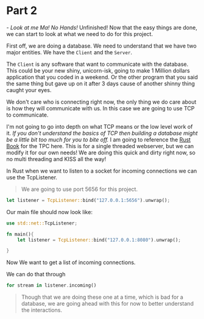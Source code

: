 # Part 2 
_- Look at me Ma! No Hands!_
<warning>
Unfinished!
</warning>
Now that the easy things are done, we can start to look at what we need to do for this project.

First off, we are doing a database. We need to understand that we have two major entities. We have the `Client` and the `Server`.

The `Client` is any software that want to communicate with the database. This could be your new shiny, unicorn-isk, going to make 1 Million dollars application that you coded in a weekend.
Or the other program that you said the same thing but gave up on it after 3 days cause of another shinny thing caught your eyes.

We don't care who is connecting right now, the only thing we do care about is how they will communicate with us.
In this case we are going to use TCP to communicate.

I'm not going to go into depth on what TCP means or the low level work of it. _If you don't understand the basics of TCP then building a database might be a little bit too much for you to bite off._
 I am going to reference the [Rust Book](https://doc.rust-lang.org/stable/book/ch20-01-single-threaded.html) for the TPC here. This is for a single threaded webserver, but we can modify it for our own needs!
We are doing this quick and dirty right now, so no multi threading and KISS all the way!

In Rust when we want to listen to a socket for incoming connections we can use the TcpListener.
> We are going to use port 5656 for this project.
```Rust
let listener = TcpListener::bind("127.0.0.1:5656").unwrap();
```

Our main file should now look like:

```Rust
use std::net::TcpListener;

fn main(){
    let listener = TcpListener::bind("127.0.0.1:8080").unwrap();

}
```

Now We want to get a list of incoming connections. 

We can do that through
```Rust
for stream in listener.incoming()
```
> Though that we are doing these one at a time, which is bad for a database, we are going ahead with this for now to better understand the interactions.

